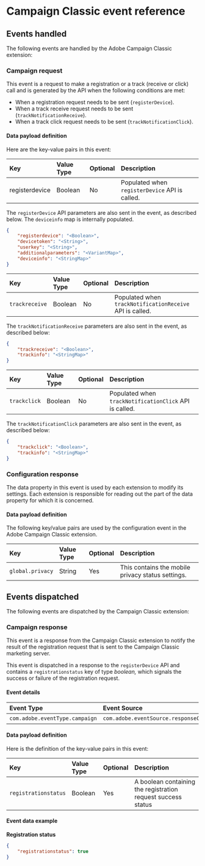 # Campaign Classic event reference

## Events handled

The following events are handled by the Adobe Campaign Classic extension:

### Campaign request

This event is a request to make a registration or a track \(receive or click\) call and is generated by the API when the following conditions are met:

* When a registration request needs to be sent \(`registerDevice`\).
* When a track receive request needs to be sent \(`trackNotificationReceive`\).
* When a track click request needs to be sent \(`trackNotificationClick`\).

#### Data payload definition

Here are the key-value pairs in this event:

| **Key** | **Value Type** | **Optional** | **Description** |
| :--- | :--- | :--- | :--- |
| registerdevice | Boolean | No | Populated when `registerDevice` API is called. |

The `registerDevice` API parameters are also sent in the event, as described below. The `deviceinfo` map is internally populated.

```json
{
    "registerdevice": "<Boolean>",
    "devicetoken": "<String>",
    "userkey": "<String>",
    "additionalparameters": "<VariantMap>",
    "deviceinfo": "<StringMap>"
}
```

| Key | Value Type | Optional | Description |
| :--- | :--- | :--- | :--- |
| `trackreceive` | Boolean | No | Populated when `trackNotificationReceive` API is called. |

The `trackNotificationReceive` parameters are also sent in the event, as described below:

```json
{
    "trackreceive": "<Boolean>",
    "trackinfo": "<StringMap>"
}
```

| Key | Value Type | Optional | Description |
| :--- | :--- | :--- | :--- |
| `trackclick` | Boolean | No | Populated when `trackNotificationClick` API is called. |

The `trackNotificationClick` parameters are also sent in the event, as described below:

```json
{
    "trackclick": "<Boolean>",
    "trackinfo": "<StringMap>"
}
```

### Configuration response

The data property in this event is used by each extension to modify its settings. Each extension is responsible for reading out the part of the data property for which it is concerned.

#### Data payload definition 

The following key/value pairs are used by the configuration event in the Adobe Campaign Classic extension.

| **Key** | **Value Type** | **Optional** | **Description** |
| :--- | :--- | :--- | :--- |
| `global.privacy` | String | Yes | This contains the mobile privacy status settings. |

## Events dispatched

The following events are dispatched by the Campaign Classic extension:

### Campaign response

This event is a response from the Campaign Classic extension to notify the result of the registration request that is sent to the Campaign Classic marketing server.

This event is dispatched in a response to the `registerDevice` API and contains a `registrationstatus` key of type _boolean,_ which signals the success or failure of the registration request.

#### Event details

| **Event Type** | **Event Source** | **Paired** |
| :--- | :--- | :--- |
| `com.adobe.eventType.campaign` | `com.adobe.eventSource.responseContent` | Yes |

#### Data payload definition

Here is the definition of the key-value pairs in this event:

| **Key** | **Value Type** | **Optional** | **Description** |
| :--- | :--- | :--- | :--- |
| `registrationstatus` | Boolean | Yes | A boolean containing the registration request success status |

#### Event data example

**Registration status**

```json
{
    "registrationstatus": true
}
```

